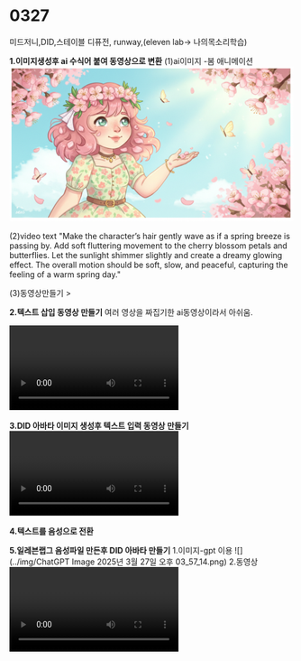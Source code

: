 # 0327 
 미드저니,DID,스테이블 디퓨전, runway,(eleven lab-> 나의목소리학습)

 **1.이미지생성후 ai 수식어 붙여 동영상으로 변환**
(1)ai이미지 -봄 애니메이션
![](./img/image_fx_.jpg) 

(2)video text
"Make the character’s hair gently wave as if a spring breeze is passing by. Add soft fluttering movement to the cherry blossom petals and butterflies. Let the sunlight shimmer slightly and create a dreamy glowing effect. The overall motion should be soft, slow, and peaceful, capturing the feeling of a warm spring day."

(3)동영상만들기
[](./video/video/fx.mpg.mp4)>

**2.텍스트 삽입 동영상 만들기**
여러 영상을 짜집기한 ai동영상이라서 아쉬움.

<video controls src="../mpg/invideo-ai-1080 Magical Spring Day with Pink-Haired Girl 2025-03-27.mp4" title="Title"></video>

**3.DID 아바타 이미지 생성후 텍스트 입력 동영상 만들기**
<video controls src="../mpg/3. DailyTest/Untitled video (1).mp4" title="Title"></video>

**4.텍스트를 음성으로 전환**


**5.일레븐랩그 음성파일 만든후 DID 아바타 만들기**
1.이미지-gpt 이용
![](../img/ChatGPT Image 2025년 3월 27일 오후 03_57_14.png)
2.동영상 
<video controls src="../mpg/3. DailyTest/Untitled video (1).mp4" title="Title"></video>